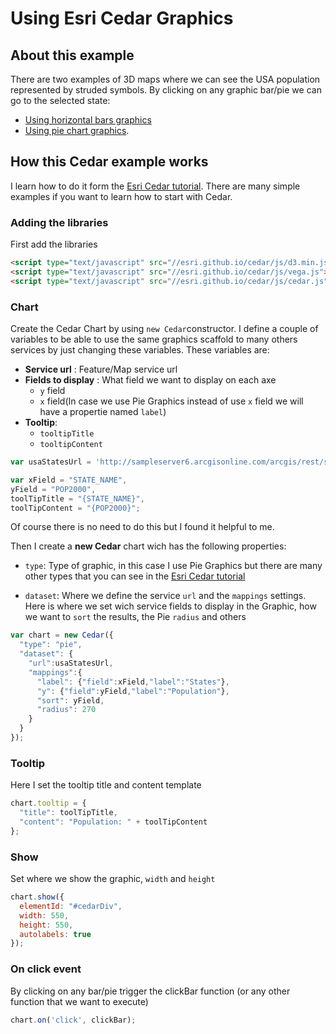 # Using Esri Cedar Graphics 
## About this example

There are two examples of 3D maps where we can see the USA population represented by struded symbols. By clicking on any graphic bar/pie we can go to the selected state:

* [Using horizontal bars graphics](http://jimeno0.github.io/3DEsriMaps/3DmapCedarBars.html)
* [Using pie chart graphics](http://jimeno0.github.io/3DEsriMaps/3DmapCedarPie.html).

## How this Cedar example works

I learn how to do it form the [Esri Cedar tutorial](http://esri.github.io/cedar/tutorial/). There are many simple examples if you want to learn how to start with Cedar.

### Adding the libraries

First add the libraries

```html
<script type="text/javascript" src="//esri.github.io/cedar/js/d3.min.js"></script>
<script type="text/javascript" src="//esri.github.io/cedar/js/vega.js"></script>
<script type="text/javascript" src="//esri.github.io/cedar/js/cedar.js"></script>
```
### Chart

Create the Cedar Chart by using `new Cedar`constructor.
I define a couple of variables to be able to use the same graphics scaffold to many others services by just changing these variables. These variables are:

* **Service url** : Feature/Map service url
* **Fields to display** :
	What field we want to display on each axe
	* `y` field
	* `x` field(In case we use Pie Graphics instead of use `x` field we will have a propertie named `label`)
* **Tooltip**:
	* `tooltipTitle`
	* `tooltipContent`

```js
var usaStatesUrl = 'http://sampleserver6.arcgisonline.com/arcgis/rest/services/Census/MapServer/3';

var xField = "STATE_NAME",
yField = "POP2000",
toolTipTitle = "{STATE_NAME}",
toolTipContent = "{POP2000}";
```
Of course there is no need to do this but I found it helpful to me.

Then I create a **new Cedar** chart wich has the following properties:

* `type`: Type of graphic, in this case I use Pie Graphics but there are many  other types that you can see in the [Esri Cedar tutorial](http://esri.github.io/cedar/tutorial/)

* `dataset`: Where we define the service `url` and the `mappings` settings. Here is where we set wich service fields to display in the Graphic, how we want to `sort` the results, the Pie `radius` and others

```js
var chart = new Cedar({
  "type": "pie",
  "dataset": {
    "url":usaStatesUrl,
    "mappings":{
      "label": {"field":xField,"label":"States"},
      "y": {"field":yField,"label":"Population"},
      "sort": yField,
      "radius": 270
    }
  }
});
```
### Tooltip

Here I set the tooltip title and content template

```js
chart.tooltip = {
  "title": toolTipTitle,
  "content": "Population: " + toolTipContent
};
```
### Show

Set where we show the graphic, `width` and `height`

```js
chart.show({
  elementId: "#cedarDiv",
  width: 550,
  height: 550,
  autolabels: true
});
```
### On click event

By clicking on any bar/pie trigger the clickBar function (or any other function that we want to execute)

```js
chart.on('click', clickBar);
```


